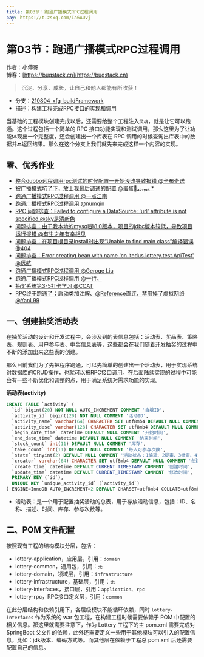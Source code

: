 ```yaml
---
title: 第03节：跑通广播模式RPC过程调用
pay: https://t.zsxq.com/Ia6AUvj
---
```


# 第03节：跑通广播模式RPC过程调用

作者：小傅哥
<br/>博客：[https://bugstack.cn](https://bugstack.cn)

>沉淀、分享、成长，让自己和他人都能有所收获！

- 分支：[210804_xfg_buildFramework](https://gitcode.net/KnowledgePlanet/Lottery/-/tree/210804_xfg_buildFramework)
- 描述：构建工程完成RPC接口的实现和调用

当基础的工程模块创建完成以后，还需要给整个工程注入`灵魂`，就是让它可以跑通。这个过程包括一个简单的 RPC 接口功能实现和测试调用，那么这里为了让功能体现出一个完整度，还会创建出一个库表在 RPC 调用的时候查询出库表中的数据并🔙返回结果。那么在这个分支上我们就先来完成这样一个内容的实现。

## 零、优秀作业

- [整合dubbo远程调用rpc测试的时候配置一开始没改导致报错 @卡布奇诺](https://t.zsxq.com/06JaiyFIm)
- [被广播模式坑了下，放上我最后调通的配置 @蛋蛋🏃₄₂.₁₉₅ *](https://t.zsxq.com/06F2V3FqJ)
- [跑通广播模式RPC过程调用 @一点江南](https://t.zsxq.com/06uB27eIu)
- [跑通广播模式RPC过程调用 @numqin](https://t.zsxq.com/06R3rBEA2)
- [RPC 问题排查：Failed to configure a DataSource: 'url' attribute is not specified @sky是清新色](https://t.zsxq.com/06uRvJema)
- [问题排查：由于我本地的mysql是8.0版本，项目的jdbc版本较低，导致项目运行报错 @有生之年有幸相见](https://t.zsxq.com/06vbUNNbe)
- [问题排查：在项目根目录install时出现“Unable to find main class”编译错误 @404](https://t.zsxq.com/06FaqVneM)
- [问题排查：Error creating bean with name 'cn.itedus.lottery.test.ApiTest' @远航](https://t.zsxq.com/06rj6E6QZ)
- [跑通广播模式RPC过程调用 @Geroge Liu](https://t.zsxq.com/06B2NFMBm)
- [跑通广播模式RPC过程调用 @一行。](https://t.zsxq.com/06rjuNFYR)
- [抽奖系统第3-5打卡学习 @CCAT](https://t.zsxq.com/06VRNZfe2)
- [RPC终于跑通了；启动类加注解、@Reference直连、禁用掉了虚拟网络 @YanL99](https://t.zsxq.com/06EIMR7ee)

## 一、创建抽奖活动表

在抽奖活动的设计和开发过程中，会涉及到的表信息包括：活动表、奖品表、策略表、规则表、用户参与表、中奖信息表等，这些都会在我们随着开发抽奖的过程中不断的添加出来这些表的创建。

那么目前我们为了先把程序跑通，可以先简单的创建出一个活动表，用于实现系统对数据库的CRUD操作，也就可以被RPC接口调用。在后面陆续实现的过程中可能会有一些不断优化和调整的点，用于满足系统对需求功能的实现。

**活动表(activity)**

```sql
CREATE TABLE `activity` (
  `id` bigint(20) NOT NULL AUTO_INCREMENT COMMENT '自增ID',
  `activity_id` bigint(20) NOT NULL COMMENT '活动ID',
  `activity_name` varchar(64) CHARACTER SET utf8mb4 DEFAULT NULL COMMENT '活动名称',
  `activity_desc` varchar(128) CHARACTER SET utf8mb4 DEFAULT NULL COMMENT '活动描述',
  `begin_date_time` datetime DEFAULT NULL COMMENT '开始时间',
  `end_date_time` datetime DEFAULT NULL COMMENT '结束时间',
  `stock_count` int(11) DEFAULT NULL COMMENT '库存',
  `take_count` int(11) DEFAULT NULL COMMENT '每人可参与次数',
  `state` tinyint(2) DEFAULT NULL COMMENT '活动状态：1编辑、2提审、3撤审、4通过、5运行(审核通过后worker扫描状态)、6拒绝、7关闭、8开启',
  `creator` varchar(64) CHARACTER SET utf8mb4 DEFAULT NULL COMMENT '创建人',
  `create_time` datetime DEFAULT CURRENT_TIMESTAMP COMMENT '创建时间',
  `update_time` datetime DEFAULT CURRENT_TIMESTAMP COMMENT '修改时间',
  PRIMARY KEY (`id`),
  UNIQUE KEY `unique_activity_id` (`activity_id`)
) ENGINE=InnoDB AUTO_INCREMENT=2 DEFAULT CHARSET=utf8mb4 COLLATE=utf8mb4_bin COMMENT='活动配置';
```

- 活动表：是一个用于配置抽奖活动的总表，用于存放活动信息，包括：ID、名称、描述、时间、库存、参与次数等。

## 二、POM 文件配置

按照现有工程的结构模块分层，包括：
- lottery-application，应用层，引用：`domain`
- lottery-common，通用包，引用：`无`
- lottery-domain，领域层，引用：`infrastructure`
- lottery-infrastructure，基础层，引用：`无`
- lottery-interfaces，接口层，引用：`application`、`rpc`
- lottery-rpc，RPC接口定义层，引用：`common`

在此分层结构和依赖引用下，各层级模块不能循环依赖，同时 `lottery-interfaces` 作为系统的 war 包工程，在构建工程时候需要依赖于 POM 中配置的相关信息。那这里就需要注意下，作为 Lottery 工程下的主 pom.xml 需要完成对 SpringBoot 父文件的依赖，此外还需要定义一些用于其他模块可以引入的配置信息，比如：jdk版本、编码方式等。而其他层在依赖于工程总 pom.xml 后还需要配置自己的信息。